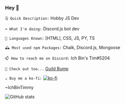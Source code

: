 ### Hey 👋
`🗒️ Quick Description:` Hobby JS Dev

`⌨️ What I'm doing:` Discord.js bot dev

`🤔 Languages Known:` \[HTML\], CSS, JS, PY, TS

`🕰️ Most used npm Packages:` Chalk, Discord.js, Mongoose

`📫 How to reach me on Discord:` Ich Bin's Tim#5204

`👀 Check out too...` [Guild Bump](https://guildbump.com)

`☕ Buy me a ko-fi:` [![ko-fi](https://ko-fi.com/img/githubbutton_sm.svg)](https://ko-fi.com/G2G1FNGMS)


~IchBinTimmy

![GitHub stats](https://github-readme-stats.vercel.app/api?username=IchBinTimmy&show_icons=true&theme=calm&count_private=true&include_all_commits=true)
